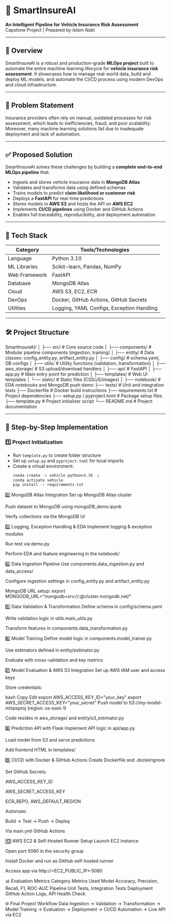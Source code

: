 # 🚗 SmartInsureAI

**An Intelligent Pipeline for Vehicle Insurance Risk Assessment**  
Capstone Project | Prepared by *Islam Nabi*

---

## 📌 Overview

SmartInsureAI is a robust and production-grade **MLOps project** built to automate the entire machine learning lifecycle for **vehicle insurance risk assessment**. It showcases how to manage real-world data, build and deploy ML models, and automate the CI/CD process using modern DevOps and cloud infrastructure.

---

## 🧠 Problem Statement

Insurance providers often rely on manual, outdated processes for risk assessment, which leads to inefficiencies, fraud, and poor scalability. Moreover, many machine learning solutions fail due to inadequate deployment and lack of automation.

---

## ✅ Proposed Solution

SmartInsureAI solves these challenges by building a **complete end-to-end MLOps pipeline** that:

- Ingests and stores vehicle insurance data in **MongoDB Atlas**
- Validates and transforms data using defined schemas
- Trains models to predict **claim likelihood or customer risk**
- Deploys a **FastAPI** for real-time predictions
- Stores models in **AWS S3** and hosts the API on **AWS EC2**
- Implements **CI/CD pipelines** using Docker and GitHub Actions
- Enables full traceability, reproducibility, and deployment automation

---

## 🧰 Tech Stack

| Category        | Tools/Technologies                            |
|----------------|-----------------------------------------------|
| Language        | Python 3.10                                   |
| ML Libraries    | Scikit-learn, Pandas, NumPy                   |
| Web Framework   | FastAPI                                        |
| Database        | MongoDB Atlas                                 |
| Cloud           | AWS S3, EC2, ECR                              |
| DevOps          | Docker, GitHub Actions, GitHub Secrets        |
| Utilities       | Logging, YAML Configs, Exception Handling     |

---

## 🛠️ Project Structure

SmartInsureAI/
│
├── src/ # Core source code
│ ├── components/ # Modular pipeline components (ingestion, training)
│ ├── entity/ # Data classes: config_entity.py, artifact_entity.py
│ ├── config/ # schema.yaml, DB configs
│ ├── utils/ # Utility functions (validation, transformation)
│ ├── aws_storage/ # S3 upload/download handlers
│
├── api/ # FastAPI
│ ├── app.py # Main entry point for prediction
│ ├── templates/ # Web UI templates
│ └── static/ # Static files (CSS/JS/images)
│
├── notebook/ # EDA notebooks and MongoDB push demo
├── tests/ # Unit and integration tests
├── Dockerfile # Docker build instructions
├── requirements.txt # Project dependencies
├── setup.py / pyproject.toml # Package setup files
├── template.py # Project initializer script
└── README.md # Project documentation

---

## 🧩 Step-by-Step Implementation

### 1️⃣ Project Initialization

- Run `template.py` to create folder structure
- Set up `setup.py` and `pyproject.toml` for local imports
- Create a virtual environment:
  ```bash
  conda create -n vehicle python=3.10 -y
  conda activate vehicle
  pip install -r requirements.txt

2️⃣ MongoDB Atlas Integration
Set up MongoDB Atlas cluster

Push dataset to MongoDB using mongoDB_demo.ipynb

Verify collections via the MongoDB UI

3️⃣ Logging, Exception Handling & EDA
Implement logging & exception modules

Run test via demo.py

Perform EDA and feature engineering in the notebook/

4️⃣ Data Ingestion Pipeline
Use components.data_ingestion.py and data_access/

Configure ingestion settings in config_entity.py and artifact_entity.py

MongoDB URL setup:
export MONGODB_URL="mongodb+srv://<username>:<password>@cluster.mongodb.net/"

5️⃣ Data Validation & Transformation
Define schema in config/schema.yaml

Write validation logic in utils.main_utils.py

Transform features in components.data_transformation.py

6️⃣ Model Training
Define model logic in components.model_trainer.py

Use estimators defined in entity/estimator.py

Evaluate with cross-validation and key metrics

7️⃣ Model Evaluation & AWS S3 Integration
Set up AWS IAM user and access keys

Store credentials:

bash
Copy
Edit
export AWS_ACCESS_KEY_ID="your_key"
export AWS_SECRET_ACCESS_KEY="your_secret"
Push model to S3://my-model-mlopsproj (region: us-east-1)

Code resides in aws_storage/ and entity/s3_estimator.py

8️⃣ Prediction API with Flask
Implement API logic in api/app.py

Load model from S3 and serve predictions

Add frontend HTML in templates/

9️⃣ CI/CD with Docker & GitHub Actions
Create Dockerfile and .dockerignore

Set GitHub Secrets:

AWS_ACCESS_KEY_ID

AWS_SECRET_ACCESS_KEY

ECR_REPO, AWS_DEFAULT_REGION

Automate:

Build → Test → Push → Deploy

Via main.yml GitHub Actions

🔟 AWS EC2 & Self-Hosted Runner Setup
Launch EC2 instance

Open port 5080 in the security group

Install Docker and run as GitHub self-hosted runner

Access app via http://<EC2_PUBLIC_IP>:5080

📊 Evaluation Metrics
Category	Metrics Used
Model	Accuracy, Precision, Recall, F1, ROC-AUC
Pipeline	Unit Tests, Integration Tests
Deployment	GitHub Action Logs, API Health Check

🌐 Final Project Workflow
Data Ingestion → Validation → Transformation →
Model Training → Evaluation → Deployment →
CI/CD Automation → Live API via EC2


